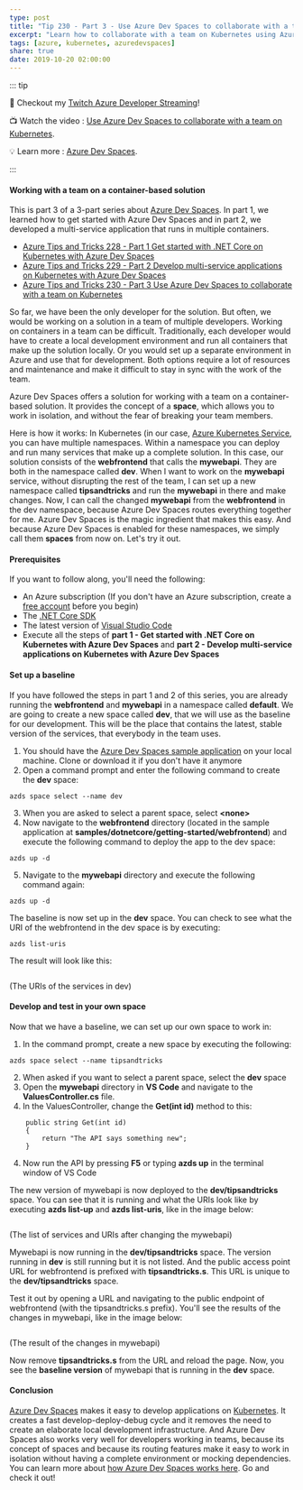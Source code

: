 ```yaml
---
type: post
title: "Tip 230 - Part 3 - Use Azure Dev Spaces to collaborate with a team on Kubernetes"
excerpt: "Learn how to collaborate with a team on Kubernetes using Azure Dev Spaces"
tags: [azure, kubernetes, azuredevspaces]
share: true
date: 2019-10-20 02:00:00
---
```


::: tip 

:unicorn: Checkout my [Twitch Azure Developer Streaming](https://twitch.tv/mbcrump?WT.mc_id=azure-azuredevtips-micrum)!

:tv: Watch the video : [Use Azure Dev Spaces to collaborate with a team on Kubernetes](https://www.youtube.com/watch?v=brhxU_kt2HI&list=PLLasX02E8BPCNCK8Thcxu-Y-XcBUbhFWC&index=2&t=101s).

:bulb: Learn more : [Azure Dev Spaces](https://docs.microsoft.com/azure/dev-spaces/about?WT.mc_id=docs-azuredevtips-micrum). 

:::

#### Working with a team on a container-based solution
This is part 3 of a 3-part series about [Azure Dev Spaces](https://docs.microsoft.com/azure/dev-spaces/about?WT.mc_id=docs-azuredevtips-micrum). In part 1, we learned how to get started with Azure Dev Spaces and in part 2, we developed a multi-service application that runs in multiple containers. 

* [Azure Tips and Tricks 228 - Part 1 Get started with .NET Core on Kubernetes with Azure Dev Spaces](https://microsoft.github.io/AzureTipsAndTricks/blog/tip228.html)
* [Azure Tips and Tricks 229 - Part 2 Develop multi-service applications on Kubernetes with Azure Dev Spaces](https://microsoft.github.io/AzureTipsAndTricks/blog/tip229.html)
* [Azure Tips and Tricks 230 - Part 3 Use Azure Dev Spaces to collaborate with a team on Kubernetes](https://microsoft.github.io/AzureTipsAndTricks/blog/tip230.html)

So far, we have been the only developer for the solution. But often, we would be working on a solution in a team of multiple developers. Working on containers in a team can be difficult. Traditionally, each developer would have to create a local development environment and run all containers that make up the solution locally. Or you would set up a separate environment in Azure and use that for development. Both options require a lot of resources and maintenance and make it difficult to stay in sync with the work of the team.

Azure Dev Spaces offers a solution for working with a team on a container-based solution. It provides the concept of a **space**, which allows you to work in isolation, and without the fear of breaking your team members. 

Here is how it works: In Kubernetes (in our case, [Azure Kubernetes Service](https://azure.microsoft.com/services/kubernetes-service/?WT.mc_id=azure-azuredevtips-micrum), you can have multiple namespaces. Within a namespace you can deploy and run many services that make up a complete solution. In this case, our solution consists of the **webfrontend** that calls the **mywebapi**. They are both in the namespace called **dev**. When I want to work on the **mywebapi** service, without disrupting the rest of the team, I can set up a new namespace called **tipsandtricks** and run the **mywebapi** in there and make changes. Now, I can call the changed **mywebapi** from the **webfrontend** in the dev namespace, because Azure Dev Spaces routes everything together for me. Azure Dev Spaces is the magic ingredient that makes this easy. And because Azure Dev Spaces is enabled for these namespaces, we simply call them **spaces** from now on. Let's try it out.

#### Prerequisites
If you want to follow along, you'll need the following:
* An Azure subscription (If you don't have an Azure subscription, create a [free account](https://azure.microsoft.com/free/?WT.mc_id=azure-azuredevtips-micrum) before you begin)
* The [.NET Core SDK](https://dotnet.microsoft.com/download?WT.mc_id=microsoft-azuredevtips-micrum)
* The latest version of [Visual Studio Code](https://code.visualstudio.com/)
* Execute all the steps of **part 1 - Get started with .NET Core on Kubernetes with Azure Dev Spaces** and **part 2 - Develop multi-service applications on Kubernetes with Azure Dev Spaces**

#### Set up a baseline
If you have followed the steps in part 1 and 2 of this series, you are already running the **webfrontend** and **mywebapi** in a namespace called **default**. We are going to create a new space called **dev**, that we will use as the baseline for our development. This will be the place that contains the latest, stable version of the services, that everybody in the team uses.

1. You should have the [Azure Dev Spaces sample application](https://github.com/Azure/dev-spaces) on your local machine. Clone or download it if you don't have it anymore
2. Open a command prompt and enter the following command to create the **dev** space:
```
azds space select --name dev
```
3. When you are asked to select a parent space, select **\<none\>**
4. Now navigate to the **webfrontend** directory (located in the sample application at **samples/dotnetcore/getting-started/webfrontend**) and execute the following command to deploy the app to the dev space:
```
azds up -d
```
5. Navigate to the **mywebapi** directory and execute the following command again:
```
azds up -d
```

The baseline is now set up in the **dev** space. You can check to see what the URI of the webfrontend in the dev space is by executing:
```
azds list-uris
```
The result will look like this:

<img :src="$withBase('/files/31baseline.png')">

(The URIs of the services in dev)

#### Develop and test in your own space
Now that we have a baseline, we can set up our own space to work in:

1. In the command prompt, create a new space by executing the following:
```
azds space select --name tipsandtricks
```
2. When asked if you want to select a parent space, select the **dev** space
3. Open the **mywebapi** directory in **VS Code** and navigate to the **ValuesController.cs** file.
4. In the ValuesController, change the **Get(int id)** method to this:
```
    public string Get(int id)
    {
        return "The API says something new";
    }
```
4. Now run the API by pressing **F5** or typing **azds up** in the terminal window of VS Code

The new version of mywebapi is now deployed to the **dev/tipsandtricks** space. You can see that it is running and what the URIs look like by executing **azds list-up** and **azds list-uris**, like in the image below:

<img :src="$withBase('/files/31afterchange.png')">

(The list of services and URIs after changing the mywebapi)

Mywebapi is now running in the **dev/tipsandtricks** space. The version running in **dev** is still running but it is not listed. And the public access point URL for webfrontend is prefixed with **tipsandtricks.s**. This URL is unique to the **dev/tipsandtricks** space.

Test it out by opening a URL and navigating to the public endpoint of webfrontend (with the tipsandtricks.s prefix). You'll see the results of the changes in mywebapi, like in the image below:

<img :src="$withBase('/files/31result.png')">

(The result of the changes in mywebapi)

Now remove **tipsandtricks.s** from the URL and reload the page. Now, you see the **baseline version** of mywebapi that is running in the **dev** space. 

#### Conclusion
[Azure Dev Spaces](https://docs.microsoft.com/azure/dev-spaces/about?WT.mc_id=docs-azuredevtips-micrum) makes it easy to develop applications on [Kubernetes](https://azure.microsoft.com/services/kubernetes-service?WT.mc_id=azure-azuredevtips-micrum). It creates a fast develop-deploy-debug cycle and it removes the need to create an elaborate local development infrastructure. And Azure Dev Spaces also works very well for developers working in teams, because its concept of spaces and because its routing features make it easy to work in isolation without having a complete environment or mocking dependencies. You can learn more about [how Azure Dev Spaces works here](https://docs.microsoft.com/azure/dev-spaces/how-dev-spaces-works?WT.mc_id=docs-azuredevtips-micrum). Go and check it out!